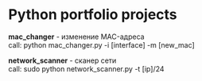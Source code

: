 # Python portfolio projects

<b>mac_changer</b> - изменение MAC-адреса
<br>call: python mac_changer.py -i [interface] -m [new_mac]

<b>network_scanner</b> - сканер сети 
<br>call: sudo python network_scanner.py -t [ip]/24

